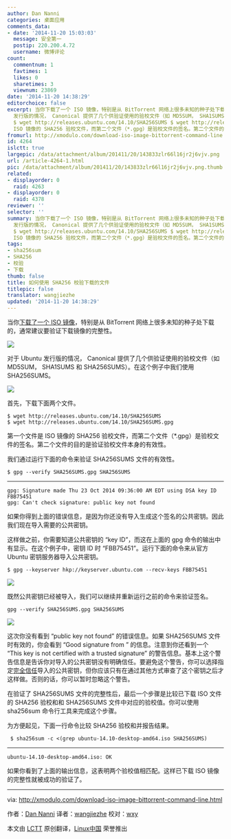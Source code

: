 ```yaml
---
author: Dan Nanni
categories: 桌面应用
comments_data:
- date: '2014-11-20 15:03:03'
  message: 安全第一
  postip: 220.200.4.72
  username: 微博评论
count:
  commentnum: 1
  favtimes: 1
  likes: 0
  sharetimes: 3
  viewnum: 23869
date: '2014-11-20 14:38:29'
editorchoice: false
excerpt: 当你下载了一个 ISO 镜像，特别是从 BitTorrent 网络上很多未知的种子处下载的，通常建议要验证下载镜像的完整性。  对于 Ubuntu
  发行版的情况， Canonical 提供了几个供验证使用的验校文件（如 MD5SUM， SHA1SUMS 和 SHA256SUMS）。在这个例子中我们使用 SHA256SUMS。  首先，下载下面两个文件。
  $ wget http://releases.ubuntu.com/14.10/SHA256SUMS $ wget http://releases.ubuntu.com/14.10/SHA256SUMS.gpg  第一个文件是
  ISO 镜像的 SHA256 验校文件，而第二个文件（*.gpg）是验校文件的签名。第二个文件的目的是验证验校文件本身的
fromurl: http://xmodulo.com/download-iso-image-bittorrent-command-line.html
id: 4264
islctt: true
largepic: /data/attachment/album/201411/20/143833zlr66l16jr2j6vjv.png
url: /article-4264-1.html
pic: /data/attachment/album/201411/20/143833zlr66l16jr2j6vjv.png.thumb.jpg
related:
- displayorder: 0
  raid: 4263
- displayorder: 0
  raid: 4378
reviewer: ''
selector: ''
summary: 当你下载了一个 ISO 镜像，特别是从 BitTorrent 网络上很多未知的种子处下载的，通常建议要验证下载镜像的完整性。  对于 Ubuntu
  发行版的情况， Canonical 提供了几个供验证使用的验校文件（如 MD5SUM， SHA1SUMS 和 SHA256SUMS）。在这个例子中我们使用 SHA256SUMS。  首先，下载下面两个文件。
  $ wget http://releases.ubuntu.com/14.10/SHA256SUMS $ wget http://releases.ubuntu.com/14.10/SHA256SUMS.gpg  第一个文件是
  ISO 镜像的 SHA256 验校文件，而第二个文件（*.gpg）是验校文件的签名。第二个文件的目的是验证验校文件本身的
tags:
- sha256sum
- SHA256
- 校验
- 下载
thumb: false
title: 如何使用 SHA256 校验下载的文件
titlepic: false
translator: wangjiezhe
updated: '2014-11-20 14:38:29'
---
```


当你[下载了一个 ISO 镜像](http://linux.cn/article-4263-1.html)，特别是从 BitTorrent 网络上很多未知的种子处下载的，通常建议要验证下载镜像的完整性。


![](/data/attachment/album/201411/20/143833zlr66l16jr2j6vjv.png)


对于 Ubuntu 发行版的情况， Canonical 提供了几个供验证使用的验校文件（如 MD5SUM， SHA1SUMS 和 SHA256SUMS）。在这个例子中我们使用 SHA256SUMS。


![](/data/attachment/album/201411/20/143837paj2iiwz0jsvuvdi.jpg)


首先，下载下面两个文件。



```
$ wget http://releases.ubuntu.com/14.10/SHA256SUMS
$ wget http://releases.ubuntu.com/14.10/SHA256SUMS.gpg

```

第一个文件是 ISO 镜像的 SHA256 验校文件，而第二个文件（\*.gpg）是验校文件的签名。第二个文件的目的是验证验校文件本身的有效性。


我们通过运行下面的命令来验证 SHA256SUMS 文件的有效性。



```
$ gpg --verify SHA256SUMS.gpg SHA256SUMS 

```



---



```
gpg: Signature made Thu 23 Oct 2014 09:36:00 AM EDT using DSA key ID FBB75451
gpg: Can't check signature: public key not found

```

如果你得到上面的错误信息，是因为你还没有导入生成这个签名的公共密钥。因此我们现在导入需要的公共密钥。


这样做之前，你需要知道公共密钥的 “key ID”，而这在上面的 gpg 命令的输出中有显示。在这个例子中，密钥 ID 时 “FBB75451”。运行下面的命令来从官方 Ubuntu 密钥服务器导入公共密钥。



```
$ gpg --keyserver hkp://keyserver.ubuntu.com --recv-keys FBB75451 

```

![](/data/attachment/album/201411/20/143839vcwwubc8w2bd04bv.jpg)


既然公共密钥已经被导入，我们可以继续并重新运行之前的命令来验证签名。



```
gpg --verify SHA256SUMS.gpg SHA256SUMS 

```

![](/data/attachment/album/201411/20/143842x0m8bubkmbbb4btd.jpg)


这次你没有看到 “public key not found” 的错误信息。如果 SHA256SUMS 文件时有效的，你会看到 “Good signature from ” 的信息。注意到你还看到一个 “This key is not certified with a trusted signature” 的警告信息。基本上这个警告信息是告诉你对导入的公共密钥没有明确信任。要避免这个警告，你可以选择指定[完全信任](http://xmodulo.com/verify-authenticity-integrity-downloaded-file.html)导入的公共密钥，但你应该只有在通过其他方式审查了这个密钥之后才这样做。否则的话，你可以暂时忽略这个警告。


在验证了 SHA256SUMS 文件的完整性后，最后一个步骤是比较已下载 ISO 文件的 SHA256 验校和和 SHA256SUMS 文件中对应的验校值。你可以使用 sha256sum 命令行工具来完成这个步骤。


为方便起见，下面一行命令比较 SHA256 验校和并报告结果。



```
 $ sha256sum -c <(grep ubuntu-14.10-desktop-amd64.iso SHA256SUMS) 

```



---



```
ubuntu-14.10-desktop-amd64.iso: OK

```

如果你看到了上面的输出信息，这表明两个验校值相匹配。这样已下载 ISO 镜像的完整性就被成功的验证了。




---


via: <http://xmodulo.com/download-iso-image-bittorrent-command-line.html>


作者：[Dan Nanni](http://xmodulo.com/author/nanni) 译者：[wangjiezhe](https://github.com/wangjiezhe) 校对：[wxy](https://github.com/wxy)


本文由 [LCTT](https://github.com/LCTT/TranslateProject) 原创翻译，[Linux中国](http://linux.cn/) 荣誉推出
